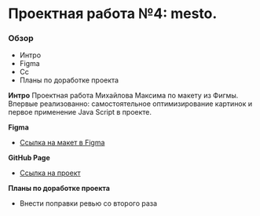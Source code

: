 # Проектная работа №4: mesto.

### Обзор

* Интро
* Figma
* Сс
* Планы по доработке проекта

**Интро**
Проектная работа Михайлова Максима по макету из Фигмы. Впервые реализованно:
самостоятельное оптимизирование картинок и первое применение Java Script в проекте.

**Figma**

* [Ссылка на макет в Figma](https://www.figma.com/file/2cn9N9jSkmxD84oJik7xL7/JavaScript.-Sprint-4?node-id=0%3A1)

**GitHub Page**

* [Ссылка на проект](https://neemaks.github.io/mesto/)

**Планы по доработке проекта**

* Внести поправки ревью со второго раза